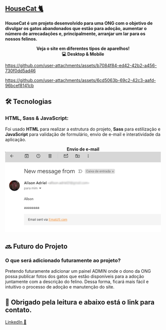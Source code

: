  ## [HouseCat 🐈 ](https://alisonadriel.github.io/HouseCat/#)

<b>HouseCat é um projeto desenvolvido para uma ONG com o objetivo de divulgar os gatos abandonados que estão para adoção,
aumentar o número de arrecadações e, principalmente, arranjar um lar para os nossos felinos.</b>





<p align="center"> <b>Veja o site em diferentes tipos de aparelhos!</b> <br/>
  <b> 💻 Desktop & Mobile</b>
  </p>
 





https://github.com/user-attachments/assets/b7084f84-ed42-42b2-a456-730f0dd5ad46











 

https://github.com/user-attachments/assets/6cd5063b-69c2-42c3-aafd-96bcef8141cb






<h2> 🛠️ Tecnologias</h2>

### HTML, Sass & JavaScript:
Foi usado <b>HTML</b> para realizar a estrutura do projeto, <b>Sass</b> para estilização e <b>JavaScript</b> para validação de formulário, envio de e-mail e interatividade da aplicação.

<p align="center">
  <b>Envio de e-mail</b>
  <img src="src/assets/readme/email-teste.png" width="1200px">
</p>

<h2> 🔜 Futuro do Projeto</h2>

### O que será adicionado futuramente ao projeto?
Pretendo futuramente adicionar um painel ADMIN onde o dono da ONG possa publicar fotos dos gatos que estão disponíveis para a adoção juntamente com a descrição do felino.
Dessa forma, ficará mais fácil e intuitivo o processo de adoção e manutenção do site.


## 👋 Obrigado pela leitura e abaixo está o link para contato.

[LinkedIn 💬](https://www.linkedin.com/in/alisonadriel/)






